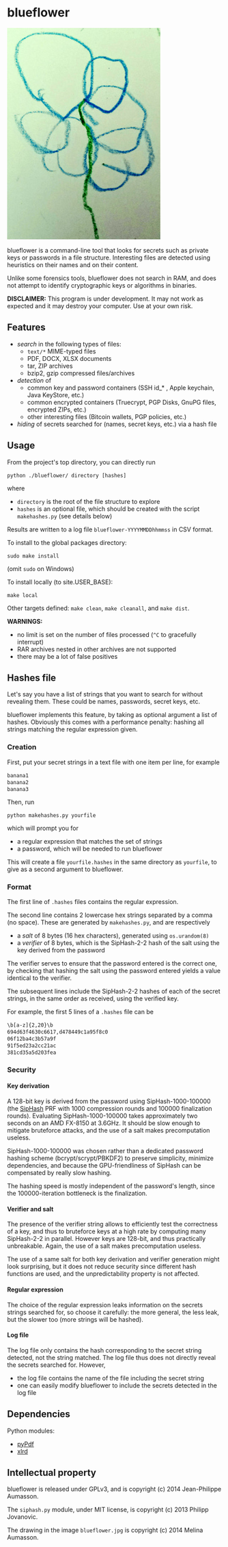 blueflower
==========

![logo](blueflower.jpg)

blueflower is a command-line tool that looks for secrets such as private keys
or passwords in a file structure.
Interesting files are detected using heuristics on their names and on
their content.

Unlike some forensics tools, blueflower does not search in RAM, and
does not attempt to identify cryptographic keys or algorithms in
binaries.

**DISCLAIMER:** This program is under development. It may not work as
expected and it may destroy your computer. Use at your own risk.


Features
------------

* *search* in the following types of files:
    - `text/*` MIME-typed files
    - PDF, DOCX, XLSX documents
    - tar, ZIP archives
    - bzip2, gzip compressed files/archives
* *detection* of 
    - common key and password containers (SSH id\_\* , Apple
      keychain, Java KeyStore, etc.) 
    - common encrypted containers (Truecrypt, PGP Disks, GnuPG files,
      encrypted ZIPs, etc.)
    - other interesting files (Bitcoin wallets, PGP policies, etc.)
* *hiding* of secrets searched for (names, secret keys, etc.) via a hash
  file


Usage
------------

From the project's top directory, you can directly run
```
python ./blueflower/ directory [hashes]
```
where

* `directory` is the root of the file structure to explore
* `hashes` is an optional file, which should be created with the script
`makehashes.py` (see details below)

Results are written to a log file `blueflower-YYYYMMDDhhmmss` in CSV format.

To install to the global packages directory:
```
sudo make install
```
(omit `sudo` on Windows)

To install locally (to site.USER_BASE):
```
make local
```

Other targets defined: `make clean`, `make cleanall`, and `make dist`.

**WARNINGS:**

* no limit is set on the number of files processed (`^C` to gracefully interrupt)
* RAR archives nested in other archives are not supported 
* there may be a lot of false positives


Hashes file
-----------

Let's say you have a list of strings that you want to search for without
revealing them. These could be names, passwords, secret keys, etc.

blueflower implements this feature, by taking as optional argument a
list of hashes.
Obviously this comes with a performance penalty: hashing all strings
matching the regular expression given.
 

### Creation 

First, put your secret strings in a text file with one item per line,
for example

```
banana1
banana2
banana3
```

Then, run 
```
python makehashes.py yourfile
```

which will prompt you for
* a regular expression that matches the set of strings
* a password, which will be needed to run blueflower

This will create a file `yourfile.hashes` in the same directory as
`yourfile`, to give as a second argument to blueflower.


### Format

The first line of `.hashes` files contains the regular expression.

The second line contains 2 lowercase hex strings separated by a comma
(no space). These are generated by `makehashes.py`, and are respectively 

* a *salt* of 8 bytes (16 hex characters), generated using
  `os.urandom(8)`
* a *verifier* of 8 bytes, which is the SipHash-2-2 hash of the salt
  using the key derived from the password

The verifier serves to ensure that the password entered is the correct
one, by checking that hashing the salt using the password entered yields
a value identical to the verifier.

The subsequent lines include the SipHash-2-2 hashes of each of the
secret strings, in the same order as received, using the verified key.

For example, the first 5 lines of a `.hashes` file can be 

```
\b[a-z]{2,20}\b
694d63f4630c6617,d478449c1a95f8c0
06f12ba4c3b57a9f
91f5ed23a2cc21ac
381cd35a5d203fea
```

### Security 

#### Key derivation

A 128-bit key is derived from the password using SipHash-1000-100000 (the
[SipHash](https://131002.net/siphash) PRF with 1000 compression rounds
and 100000 finalization rounds).
Evaluating SipHash-1000-100000 takes approximately two seconds on an AMD
FX-8150 at 3.6GHz.
It should be slow enough to mitigate bruteforce attacks, and the use of
a salt makes precomputation useless.

SipHash-1000-100000 was chosen rather than a dedicated password hashing
scheme (bcrypt/scrypt/PBKDF2) to preserve simplicity, minimize
dependencies, and because the GPU-friendliness of SipHash can be
compensated by really slow hashing.

The hashing speed is mostly independent of the password's length, since
the 100000-iteration bottleneck is the finalization.


#### Verifier and salt

The presence of the verifier string allows to efficiently test the
correctness of a key, and thus to bruteforce keys at a high rate by
computing many SipHash-2-2 in parallel.
However keys are 128-bit, and thus practically unbreakable.
Again, the use of a salt makes precomputation useless.

The use of a same salt for both key derivation and verifier generation
might look surprising, but it does not reduce security since different
hash functions are used, and the unpredictability property is not
affected.


#### Regular expression 

The choice of the regular expression leaks information on the secrets
strings searched for, so choose it carefully: the more general, the less
leak, but the slower too (more strings will be hashed).


#### Log file

The log file only contains the hash corresponding to the secret string
detected, not the string matched. 
The log file thus does not directly reveal the secrets searched for.
However, 

* the log file contains the name of the file including the secret string
* one can easily modify blueflower to include the secrets detected in
  the log file



Dependencies
------------

Python modules:
* [pyPdf](https://pypi.python.org/pypi/pyPdf/)
* [xlrd](https://pypi.python.org/pypi/xlrd/)


Intellectual property
---------------------

blueflower is released under GPLv3, and is copyright (c) 2014 Jean-Philippe Aumasson.

The `siphash.py` module, under MIT license, is copyright (c) 2013
Philipp Jovanovic.

The drawing in the image `blueflower.jpg` is copyright (c) 2014 Melina
Aumasson.
